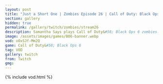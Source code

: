 ```yaml
---
layout: post
title: "Just a Short One | Zombies Episode 26 | Call of Duty: Black Ops 6"
section: gallery
hidden: true
permalink: /gallery/twitch/zombies/stream26
description: Samantha Says plays Call of Duty&#58; Black Ops 6 zombies. Episode 26.
image: /assets/images/games/BO6-banner.webp
vod: oOxSJf-Mm2Q
game: Call of Duty&#58; Black Ops 6
tag: VOD
gallery: twitch
from: Twitch
gmg:
---
```

{% include vod.html %}